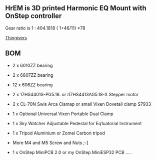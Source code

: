 ## HrEM is 3D printed Harmonic EQ Mount  with OnStep  controller

Gear ratio is  1 : 404.1818     ( 1+46/11) *78 

[Thingivers](https://www.thingiverse.com/thing:5259291) 

## BOM

* 2 x 6010ZZ bearing
* 2 x 6807ZZ bearing
* 12 x 606ZZ  bearing
* 2 x 17HS4401S-PG5.18. or i17HS4413AG5.18-X Stepper motor
* 2 x CL-70N Swis Arca Clamap  or  small Vixen Dovetail clamp S7933
* 1 x Optional Universal Vixen Portable Dual Clamp 
* 1 x Sky Watcher Adjustable Pedestal for Eq1uatorial Instrument
* 1 x Tripod  Aluminium or Zomei Carbon tripod

*  More  M4 and M5  Screw and Nuts ;-]

* 1 x OnStep MiniPCB 2.0  or  my OnStep MiniESP32  PCB
.....

